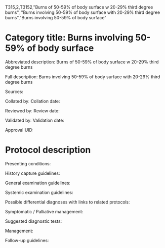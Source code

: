 T315,2,T3152,"Burns of 50-59% of body surface w 20-29% third degree burns", "Burns involving 50-59% of body surface with 20-29% third degree burns","Burns involving 50-59% of body surface"
# Category title: Burns involving 50-59% of body surface

Abbreviated description: Burns of 50-59% of body surface w 20-29% third degree burns

Full description: Burns involving 50-59% of body surface with 20-29% third degree burns

Sources:

Collated by:
Collation date:

Reviewed by:
Review date:

Validated by:
Validation date:

Approval UID:

# Protocol description

Presenting conditions:

History capture guidelines:

General examination guidelines:

Systemic examination guidelines:

Possible differential diagnoses with links to related protocols:

Symptomatic / Palliative management:

Suggested diagnostic tests:

Management:

Follow-up guidelines:

